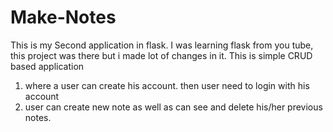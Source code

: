 # Make-Notes
This is my Second application in flask. I was learning flask from you tube, this project was there but i made lot of changes in it.
This is simple CRUD based application
1. where a user can create his account. then user need to login with his account
2. user can create new note as well as can see and delete his/her previous notes. 
